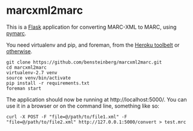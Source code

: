 marcxml2marc
============

This is a [Flask](http://flask.pocoo.org/) application for converting MARC-XML to MARC, using [pymarc](https://github.com/edsu/pymarc). 

You need virtualenv and pip, and foreman, from the [Heroku toolbelt](https://toolbelt.heroku.com/) or [otherwise](https://github.com/ddollar/foreman).
```
git clone https://github.com/bensteinberg/marcxml2marc.git
cd marcxml2marc
virtualenv-2.7 venv
source venv/bin/activate
pip install -r requirements.txt
foreman start
```
The application should now be running at http://localhost:5000/.  You can use it in a browser or on the command line, something like so:
```
curl -X POST -F "file=@/path/to/file1.xml" -F "file=@/path/to/file2.xml" http://127.0.0.1:5000/convert > test.mrc
```